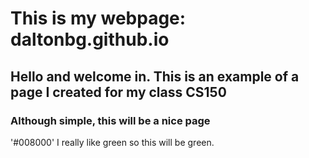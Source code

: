# **This is my webpage: daltonbg.github.io**
## Hello and welcome in. This is an example of a page I created for my class CS150
### Although simple, this will be a nice page
'#008000' I really like green so this will be green.
